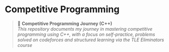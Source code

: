 # Competitive Programming

> 🚀 **Competitive Programming Journey (C++)**  
> *This repository documents my journey in mastering competitive programming using C++, with a focus on self-practice, problems solved on codeforces and structured learning via the TLE Eliminators course*
